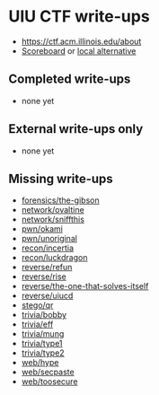 # UIU CTF write-ups

* <https://ctf.acm.illinois.edu/about>
* [Scoreboard](https://ctf.acm.illinois.edu/scoreboard) or [local alternative](TODOLOCAL)

## Completed write-ups

* none yet

## External write-ups only

* none yet

## Missing write-ups

* [forensics/the-gibson](forensics/the-gibson)
* [network/ovaltine](network/ovaltine)
* [network/sniffthis](network/sniffthis)
* [pwn/okami](pwn/okami)
* [pwn/unoriginal](pwn/unoriginal)
* [recon/incertia](recon/incertia)
* [recon/luckdragon](recon/luckdragon)
* [reverse/refun](reverse/refun)
* [reverse/rise](reverse/rise)
* [reverse/the-one-that-solves-itself](reverse/the-one-that-solves-itself)
* [reverse/uiucd](reverse/uiucd)
* [stego/qr](stego/qr)
* [trivia/bobby](trivia/bobby)
* [trivia/eff](trivia/eff)
* [trivia/mung](trivia/mung)
* [trivia/type1](trivia/type1)
* [trivia/type2](trivia/type2)
* [web/hype](web/hype)
* [web/secpaste](web/secpaste)
* [web/toosecure](web/toosecure)